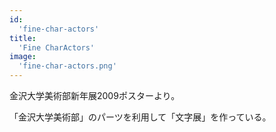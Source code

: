 ```yaml
---
id:
  'fine-char-actors'
title:
  'Fine CharActors'
image:
  'fine-char-actors.png'
---
```


金沢大学美術部新年展2009ポスターより。

「金沢大学美術部」のパーツを利用して「文字展」を作っている。
